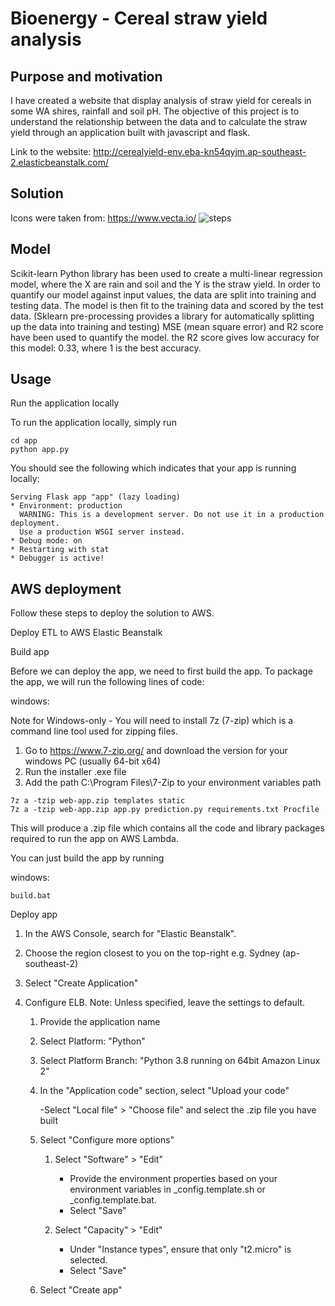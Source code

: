 # Bioenergy - Cereal straw yield analysis
## Purpose and motivation

I have created a website that display analysis of straw yield for cereals in some WA shires, rainfall and soil pH. The objective of this project is to understand the relationship between the data and to calculate the straw yield through an application built with javascript and flask.

Link to the website: http://cerealyield-env.eba-kn54qyjm.ap-southeast-2.elasticbeanstalk.com/

## Solution
Icons were taken from: https://www.vecta.io/
![steps](https://user-images.githubusercontent.com/88614132/155975839-cde5793f-2a07-48e9-b001-ef9b3dd54d60.png)

## Model
Scikit-learn Python library has been used to create a multi-linear regression model, where the X are rain and soil and the Y is the straw yield.
In order to quantify our model against input values, the data are split into training and testing data. The model is then fit to the training data and scored by the test data. (Sklearn pre-processing provides a library for automatically splitting up the data into training and testing)
MSE (mean square error) and R2 score have been used to quantify the model. the R2 score gives low accuracy for this model: 0.33, where 1 is the best accuracy.

## Usage
Run the application locally

To run the application locally, simply run
 ```
cd app
python app.py
 ```
 You should see the following which indicates that your app is running locally:
 ```
 Serving Flask app "app" (lazy loading)
 * Environment: production
   WARNING: This is a development server. Do not use it in a production deployment.
   Use a production WSGI server instead.
 * Debug mode: on
 * Restarting with stat
 * Debugger is active!
 ```
 
 ## AWS deployment
Follow these steps to deploy the solution to AWS.

Deploy ETL to AWS Elastic Beanstalk

Build app

Before we can deploy the app, we need to first build the app.
To package the app, we will run the following lines of code:

windows:

Note for Windows-only - You will need to install 7z (7-zip) which is a command line tool used for zipping files.

1. Go to https://www.7-zip.org/ and download the version for your windows PC (usually 64-bit x64)
2. Run the installer .exe file
3. Add the path C:\Program Files\7-Zip to your environment variables path

```
7z a -tzip web-app.zip templates static
7z a -tzip web-app.zip app.py prediction.py requirements.txt Procfile
```

This will produce a .zip file which contains all the code and library packages required to run the app on AWS Lambda.

You can just build the app by running 

windows:
```
build.bat
```
Deploy app

1. In the AWS Console, search for "Elastic Beanstalk".
2. Choose the region closest to you on the top-right e.g. Sydney (ap-southeast-2)
3. Select "Create Application"
4. Configure ELB. Note: Unless specified, leave the settings to default.

   1. Provide the application name
   2. Select Platform: "Python"
   3. Select Platform Branch: "Python 3.8 running on 64bit Amazon Linux 2"
   4. In the "Application code" section, select "Upload your code"

       -Select "Local file" > "Choose file" and select the .zip file you have built


   5. Select "Configure more options"

        1. Select "Software" > "Edit"

           - Provide the environment properties based on your environment variables in _config.template.sh or _config.template.bat.
           - Select "Save"


        2. Select "Capacity" > "Edit"

            - Under "Instance types", ensure that only "t2.micro" is selected.
            - Select "Save"




    6. Select "Create app"
